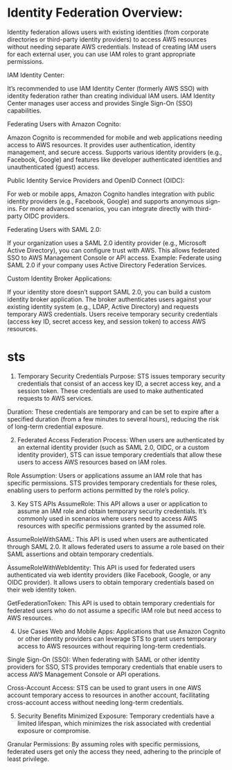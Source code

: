 # Identity Federation Overview:

Identity federation allows users with existing identities (from corporate directories or third-party identity providers) to access AWS resources without needing separate AWS credentials.
Instead of creating IAM users for each external user, you can use IAM roles to grant appropriate permissions.

IAM Identity Center:

It’s recommended to use IAM Identity Center (formerly AWS SSO) with identity federation rather than creating individual IAM users. IAM Identity Center manages user access and provides Single Sign-On (SSO) capabilities.

Federating Users with Amazon Cognito:

Amazon Cognito is recommended for mobile and web applications needing access to AWS resources. It provides user authentication, identity management, and secure access.
Supports various identity providers (e.g., Facebook, Google) and features like developer authenticated identities and unauthenticated (guest) access.

Public Identity Service Providers and OpenID Connect (OIDC):

For web or mobile apps, Amazon Cognito handles integration with public identity providers (e.g., Facebook, Google) and supports anonymous sign-ins.
For more advanced scenarios, you can integrate directly with third-party OIDC providers.

Federating Users with SAML 2.0:

If your organization uses a SAML 2.0 identity provider (e.g., Microsoft Active Directory), you can configure trust with AWS. This allows federated SSO to AWS Management Console or API access.
Example: Federate using SAML 2.0 if your company uses Active Directory Federation Services.

Custom Identity Broker Applications:

If your identity store doesn’t support SAML 2.0, you can build a custom identity broker application.
The broker authenticates users against your existing identity system (e.g., LDAP, Active Directory) and requests temporary AWS credentials.
Users receive temporary security credentials (access key ID, secret access key, and session token) to access AWS resources.

# sts 

1. Temporary Security Credentials
Purpose: STS issues temporary security credentials that consist of an access key ID, a secret access key, and a session token. These credentials are used to make authenticated requests to AWS services.

Duration: These credentials are temporary and can be set to expire after a specified duration (from a few minutes to several hours), reducing the risk of long-term credential exposure.

2. Federated Access
Federation Process: When users are authenticated by an external identity provider (such as SAML 2.0, OIDC, or a custom identity provider), STS can issue temporary credentials that allow these users to access AWS resources based on IAM roles.

Role Assumption: Users or applications assume an IAM role that has specific permissions. STS provides temporary credentials for these roles, enabling users to perform actions permitted by the role’s policy.

3. Key STS APIs
AssumeRole: This API allows a user or application to assume an IAM role and obtain temporary security credentials. It’s commonly used in scenarios where users need to access AWS resources with specific permissions granted by the assumed role.

AssumeRoleWithSAML: This API is used when users are authenticated through SAML 2.0. It allows federated users to assume a role based on their SAML assertions and obtain temporary credentials.

AssumeRoleWithWebIdentity: This API is used for federated users authenticated via web identity providers (like Facebook, Google, or any OIDC provider). It allows users to obtain temporary credentials based on their web identity token.

GetFederationToken: This API is used to obtain temporary credentials for federated users who do not assume a specific IAM role but need access to AWS resources.

4. Use Cases
Web and Mobile Apps: Applications that use Amazon Cognito or other identity providers can leverage STS to grant users temporary access to AWS resources without requiring long-term credentials.

Single Sign-On (SSO): When federating with SAML or other identity providers for SSO, STS provides temporary credentials that enable users to access AWS Management Console or API operations.

Cross-Account Access: STS can be used to grant users in one AWS account temporary access to resources in another account, facilitating cross-account access without needing long-term credentials.

5. Security Benefits
Minimized Exposure: Temporary credentials have a limited lifespan, which minimizes the risk associated with credential exposure or compromise.

Granular Permissions: By assuming roles with specific permissions, federated users get only the access they need, adhering to the principle of least privilege.